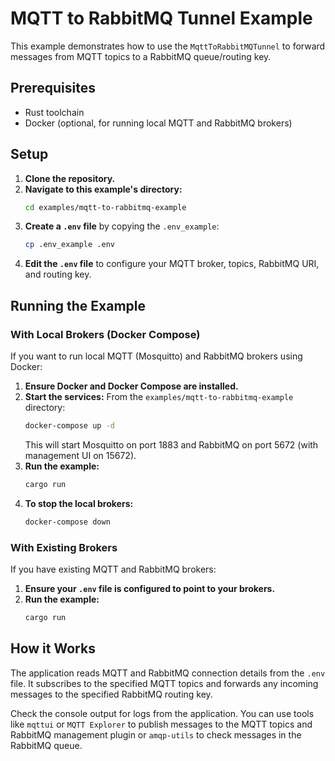 # MQTT to RabbitMQ Tunnel Example

This example demonstrates how to use the `MqttToRabbitMQTunnel` to forward messages from MQTT topics to a RabbitMQ queue/routing key.

## Prerequisites

- Rust toolchain
- Docker (optional, for running local MQTT and RabbitMQ brokers)

## Setup

1.  **Clone the repository.**
2.  **Navigate to this example's directory:**
    ```bash
    cd examples/mqtt-to-rabbitmq-example
    ```
3.  **Create a `.env` file** by copying the `.env_example`:
    ```bash
    cp .env_example .env
    ```
4.  **Edit the `.env` file** to configure your MQTT broker, topics, RabbitMQ URI, and routing key.

## Running the Example

### With Local Brokers (Docker Compose)

If you want to run local MQTT (Mosquitto) and RabbitMQ brokers using Docker:

1.  **Ensure Docker and Docker Compose are installed.**
2.  **Start the services:**
    From the `examples/mqtt-to-rabbitmq-example` directory:
    ```bash
    docker-compose up -d
    ```
    This will start Mosquitto on port 1883 and RabbitMQ on port 5672 (with management UI on 15672).
3.  **Run the example:**
    ```bash
    cargo run
    ```
4.  **To stop the local brokers:**
    ```bash
    docker-compose down
    ```

### With Existing Brokers

If you have existing MQTT and RabbitMQ brokers:

1.  **Ensure your `.env` file is configured to point to your brokers.**
2.  **Run the example:**
    ```bash
    cargo run
    ```

## How it Works

The application reads MQTT and RabbitMQ connection details from the `.env` file. It subscribes to the specified MQTT topics and forwards any incoming messages to the specified RabbitMQ routing key.

Check the console output for logs from the application. You can use tools like `mqttui` or `MQTT Explorer` to publish messages to the MQTT topics and RabbitMQ management plugin or `amqp-utils` to check messages in the RabbitMQ queue.
